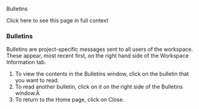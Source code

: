 Bulletins

Click here to see this page in full context

###  Bulletins

Bulletins are project-specific messages sent to all users of the workspace.
These appear, most recent first, on the right hand side of the Workspace
Information tab.

  1. To view the contents in the Bulletins window, click on the bulletin that you want to read. 
  2. To read another bulletin, click on it on the right side of the Bulletins window.Â 
  3. To return to the Home page, click on Close. 


